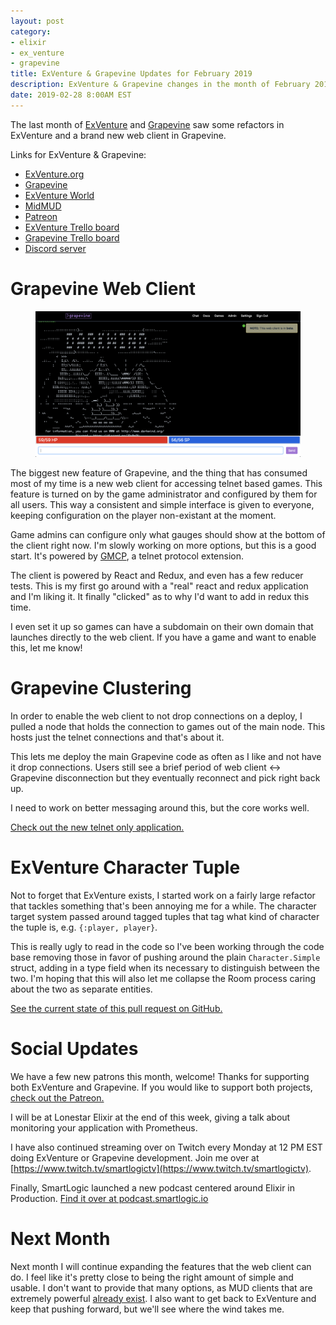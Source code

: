 ```yaml
---
layout: post
category:
- elixir
- ex_venture
- grapevine
title: ExVenture & Grapevine Updates for February 2019
description: ExVenture & Grapevine changes in the month of February 2019
date: 2019-02-28 8:00AM EST
---
```


The last month of [ExVenture][exventure-github] and [Grapevine][grapevine] saw some refactors in ExVenture and a brand new web client in Grapevine.

Links for ExVenture & Grapevine:

- [ExVenture.org][exventure]
- [Grapevine][grapevine]
- [ExVenture World][exventure-world]
- [MidMUD][midmud]
- [Patreon][patreon]
- [ExVenture Trello board][exventure-trello]
- [Grapevine Trello board][grapevine-trello]
- [Discord server][discord]

# Grapevine Web Client

<figure>
  <img alt="Grapevine Web Client" src="/images/2019-02-grapevine-webclient.png" />
</figure>

The biggest new feature of Grapevine, and the thing that has consumed most of my time is a new web client for accessing telnet based games. This feature is turned on by the game administrator and configured by them for all users. This way a consistent and simple interface is given to everyone, keeping configuration on the player non-existant at the moment.

Game admins can configure only what gauges should show at the bottom of the client right now. I'm slowly working on more options, but this is a good start. It's powered by [GMCP](https://www.gammon.com.au/gmcp), a telnet protocol extension.

The client is powered by React and Redux, and even has a few reducer tests. This is my first go around with a "real" react and redux application and I'm liking it. It finally "clicked" as to why I'd want to add in redux this time.

I even set it up so games can have a subdomain on their own domain that launches directly to the web client. If you have a game and want to enable this, let me know!

# Grapevine Clustering

In order to enable the web client to not drop connections on a deploy, I pulled a node that holds the connection to games out of the main node. This hosts just the telnet connections and that's about it.

This lets me deploy the main Grapevine code as often as I like and not have it drop connections. Users still see a brief period of web client <-> Grapevine disconnection but they eventually reconnect and pick right back up.

I need to work on better messaging around this, but the core works well.

[Check out the new telnet only application.](https://github.com/oestrich/grapevine-telnet)

# ExVenture Character Tuple

Not to forget that ExVenture exists, I started work on a fairly large refactor that tackles something that's been annoying me for a while. The character target system passed around tagged tuples that tag what kind of character the tuple is, e.g. `{:player, player}`.

This is really ugly to read in the code so I've been working through the code base removing those in favor of pushing around the plain `Character.Simple` struct, adding in a type field when its necessary to distinguish between the two. I'm hoping that this will also let me collapse the Room process caring about the two as separate entities.

[See the current state of this pull request on GitHub.](https://github.com/oestrich/ex_venture/pull/129)

# Social Updates

We have a few new patrons this month, welcome! Thanks for supporting both ExVenture and Grapevine. If you would like to support both projects, [check out the Patreon.][patreon]

I will be at Lonestar Elixir at the end of this week, giving a talk about monitoring your application with Prometheus.

I have also continued streaming over on Twitch every Monday at 12 PM EST doing ExVenture or Grapevine development. Join me over at [https://www.twitch.tv/smartlogictv](https://www.twitch.tv/smartlogictv).

Finally, SmartLogic launched a new podcast centered around Elixir in Production. [Find it over at podcast.smartlogic.io](https://podcast.smartlogic.io/)

# Next Month

Next month I will continue expanding the features that the web client can do. I feel like it's pretty close to being the right amount of simple and usable. I don't want to provide that many options, as MUD clients that are extremely powerful [already exist](https://www.mudlet.org/). I also want to get back to ExVenture and keep that pushing forward, but we'll see where the wind takes me.

[exventure]: https://exventure.org
[exventure-world]: https://exventure.world
[exventure-github]: https://github.com/oestrich/ex_venture
[grapevine]: https://grapevine.haus
[midmud]: https://midmud.com
[patreon]: https://www.patreon.com/exventure
[exventure-trello]: https://trello.com/b/PFGmFWmu/exventure
[grapevine-trello]: https://trello.com/b/bWZ00VpS/grapevine
[discord]: https://discord.gg/GPEa6dB
[mud-coders]: https://mudcoders.com/
[squabble-intro]: https://blog.oestrich.org/2018/09/introducing-squabble
[elixirconf]: https://elixirconf.com/
[venture-bot]: https://github.com/oestrich/venture_bot
[gossip-backbone]: https://github.com/oestrich/gossip-backbone
[raisin]: https://github.com/oestrich/raisin
